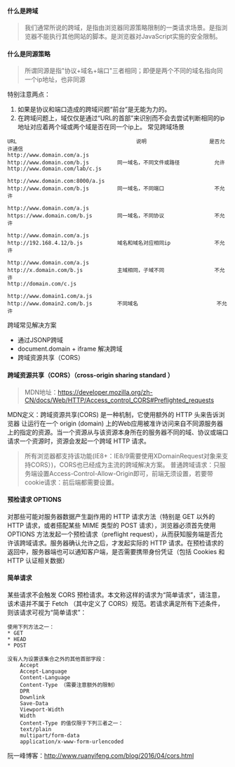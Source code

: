 #### 什么是跨域
> 我们通常所说的跨域，是指由浏览器同源策略限制的一类请求场景。是指浏览器不能执行其他网站的脚本。是浏览器对JavaScript实施的安全限制。

#### 什么是同源策略
> 所谓同源是指"协议+域名+端口"三者相同；即便是两个不同的域名指向同一个ip地址，也非同源

特别注意两点：
1. 如果是协议和端口造成的跨域问题“前台”是无能为力的。
2. 在跨域问题上，域仅仅是通过“URL的首部”来识别而不会去尝试判断相同的ip地址对应着两个域或两个域是否在同一个ip上。
常见跨域场景
```
URL                                      说明                    是否允许通信
http://www.domain.com/a.js
http://www.domain.com/b.js         同一域名，不同文件或路径           允许
http://www.domain.com/lab/c.js

http://www.domain.com:8000/a.js
http://www.domain.com/b.js         同一域名，不同端口                不允许

http://www.domain.com/a.js
https://www.domain.com/b.js        同一域名，不同协议                不允许

http://www.domain.com/a.js
http://192.168.4.12/b.js           域名和域名对应相同ip              不允许

http://www.domain.com/a.js
http://x.domain.com/b.js           主域相同，子域不同                不允许
http://domain.com/c.js

http://www.domain1.com/a.js
http://www.domain2.com/b.js        不同域名                         不允许
```

跨域常见解决方案
* 通过JSONP跨域
* document.domain + iframe 解决跨域
* 跨域资源共享（CORS）

#### 跨域资源共享（CORS）（cross-origin sharing standard ）
> MDN地址：https://developer.mozilla.org/zh-CN/docs/Web/HTTP/Access_control_CORS#Preflighted_requests

MDN定义：跨域资源共享(CORS) 是一种机制，它使用额外的 HTTP 头来告诉浏览器 让运行在一个 origin (domain) 上的Web应用被准许访问来自不同源服务器上的指定的资源。当一个资源从与该资源本身所在的服务器不同的域、协议或端口请求一个资源时，资源会发起一个跨域 HTTP 请求。

> 所有浏览器都支持该功能(IE8+：IE8/9需要使用XDomainRequest对象来支持CORS）)，CORS也已经成为主流的跨域解决方案。
> 普通跨域请求：只服务端设置Access-Control-Allow-Origin即可，前端无须设置，若要带cookie请求：前后端都需要设置。

#### 预检请求 OPTIONS
对那些可能对服务器数据产生副作用的 HTTP 请求方法（特别是 GET 以外的 HTTP 请求，或者搭配某些 MIME 类型的 POST 请求），浏览器必须首先使用 OPTIONS 方法发起一个预检请求（preflight request），从而获知服务端是否允许该跨域请求。服务器确认允许之后，才发起实际的 HTTP 请求。在预检请求的返回中，服务器端也可以通知客户端，是否需要携带身份凭证（包括 Cookies 和 HTTP 认证相关数据）

#### 简单请求
某些请求不会触发 CORS 预检请求。本文称这样的请求为“简单请求”，请注意，该术语并不属于 Fetch （其中定义了 CORS）规范。若请求满足所有下述条件，则该请求可视为“简单请求”：
```
使用下列方法之一：
* GET
* HEAD
* POST

没有人为设置该集合之外的其他首部字段：
    Accept
    Accept-Language
    Content-Language
    Content-Type （需要注意额外的限制）
    DPR
    Downlink
    Save-Data
    Viewport-Width
    Width
    Content-Type 的值仅限于下列三者之一：
    text/plain
    multipart/form-data
    application/x-www-form-urlencoded
```
阮一峰博客：http://www.ruanyifeng.com/blog/2016/04/cors.html